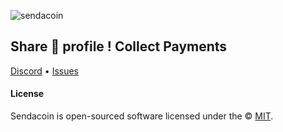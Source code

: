 ![sendacoin](https://i.imgur.com/yMkWs9p.jpg)

## Share **🌿** profile ! Collect Payments

[Discord](https://discord.gg/F27NTNP9) • [Issues](https://github.com/SendACoin/nectarhub.xyz/issues)

#### License

Sendacoin is open-sourced software licensed under the © [MIT](https://github.com/SendACoin/nectarhub.xyz/blob/main/LICENSE).
